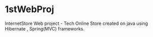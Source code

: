 # 1stWebProj
InternetStore
Web project - Tech Online Store created on java using Hibernate , Spring(MVC) frameworks.
